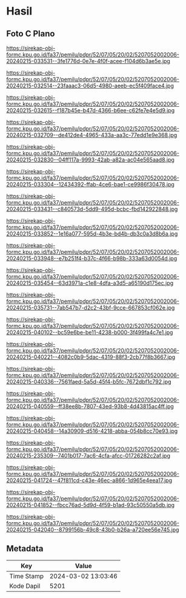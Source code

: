 # Hasil

## Foto C Plano

https://sirekap-obj-formc.kpu.go.id/fa37/pemilu/pdpr/52/07/05/20/02/5207052002006-20240215-033531--3fe1776d-0e7e-4f0f-acee-f104d6b3ae5e.jpg

https://sirekap-obj-formc.kpu.go.id/fa37/pemilu/pdpr/52/07/05/20/02/5207052002006-20240215-032514--23faaac3-06d5-4980-aeeb-ec5f409face4.jpg

https://sirekap-obj-formc.kpu.go.id/fa37/pemilu/pdpr/52/07/05/20/02/5207052002006-20240215-032615--f187b45e-b47d-4366-b6ee-c62fe7e4e5d9.jpg

https://sirekap-obj-formc.kpu.go.id/fa37/pemilu/pdpr/52/07/05/20/02/5207052002006-20240215-032709--de412de4-4965-433a-aa3c-77edd1e9e368.jpg

https://sirekap-obj-formc.kpu.go.id/fa37/pemilu/pdpr/52/07/05/20/02/5207052002006-20240215-032830--04ff117a-9993-42ab-a82a-ac04e565aad8.jpg

https://sirekap-obj-formc.kpu.go.id/fa37/pemilu/pdpr/52/07/05/20/02/5207052002006-20240215-033304--12434392-ffab-4ce6-bae1-ce9986f30478.jpg

https://sirekap-obj-formc.kpu.go.id/fa37/pemilu/pdpr/52/07/05/20/02/5207052002006-20240215-033431--c840573d-5dd9-495d-bcbc-fbd142922848.jpg

https://sirekap-obj-formc.kpu.go.id/fa37/pemilu/pdpr/52/07/05/20/02/5207052002006-20240215-033852--1e16a077-595d-4b3e-bd4b-db3c0a3d8b6a.jpg

https://sirekap-obj-formc.kpu.go.id/fa37/pemilu/pdpr/52/07/05/20/02/5207052002006-20240215-033948--e7b251f4-b37c-4f66-b98b-333a63d0054d.jpg

https://sirekap-obj-formc.kpu.go.id/fa37/pemilu/pdpr/52/07/05/20/02/5207052002006-20240215-035454--63d3971a-c1e8-4dfa-a3d5-a65190d175ec.jpg

https://sirekap-obj-formc.kpu.go.id/fa37/pemilu/pdpr/52/07/05/20/02/5207052002006-20240215-035731--7ab547b7-d2c2-43bf-9cce-667853cf062e.jpg

https://sirekap-obj-formc.kpu.go.id/fa37/pemilu/pdpr/52/07/05/20/02/5207052002006-20240215-040102--bc59e6be-be11-4238-b000-3f499fa4c7e1.jpg

https://sirekap-obj-formc.kpu.go.id/fa37/pemilu/pdpr/52/07/05/20/02/5207052002006-20240215-040221--4082c0b9-5dac-4319-88f3-2cb77f8b3667.jpg

https://sirekap-obj-formc.kpu.go.id/fa37/pemilu/pdpr/52/07/05/20/02/5207052002006-20240215-040336--7561faed-5a5d-45f4-b5fc-7672dbf1c792.jpg

https://sirekap-obj-formc.kpu.go.id/fa37/pemilu/pdpr/52/07/05/20/02/5207052002006-20240215-040559--ff38ee8b-7807-43ed-93b8-4d43815ac4ff.jpg

https://sirekap-obj-formc.kpu.go.id/fa37/pemilu/pdpr/52/07/05/20/02/5207052002006-20240215-040458--14a30909-d516-4218-abba-054b8cc70e93.jpg

https://sirekap-obj-formc.kpu.go.id/fa37/pemilu/pdpr/52/07/05/20/02/5207052002006-20240215-235309--7401b017-7ac6-4cfa-afcc-01726282c2af.jpg

https://sirekap-obj-formc.kpu.go.id/fa37/pemilu/pdpr/52/07/05/20/02/5207052002006-20240215-041724--47f811cd-c43e-46ec-a866-1d965e4eea17.jpg

https://sirekap-obj-formc.kpu.go.id/fa37/pemilu/pdpr/52/07/05/20/02/5207052002006-20240215-041852--fbcc76ad-5d9d-4f59-b1ad-93c50550a5db.jpg

https://sirekap-obj-formc.kpu.go.id/fa37/pemilu/pdpr/52/07/05/20/02/5207052002006-20240215-042040--8799156b-49c8-43b0-b26a-a720ee56e745.jpg


## Metadata

| Key        | Value               |
| ---------- | ------------------- |
| Time Stamp | 2024-03-02 13:03:46 |
| Kode Dapil | 5201                |



